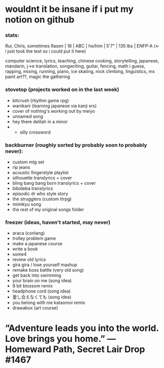 # wouldnt it be insane if i put my notion on github

### stats:
Rui, Chris, sometimes Rasen | 18 | ABC | he/him | 5'7" | 135 lbs | ENFP-A (<- i just took the test so i could put it here)

computer science, lyrics, teaching, chinese cooking, storytelling, japanese, mandarin, j->e translation, songwriting, guitar, fencing, 
math i guess, rapping, mixing, running, piano, ice skating, rock climbing, linguistics, ms paint art??, magic the gathering

### stovetop (projects worked on in the last week)
- bitcrush (rhythm game rpg)
- wanikani (learning japanese via kanji srs)
- cover of nothing's working out by meiyo
- unnamed song
- hey there delilah in a minor
- - silly crossword

### backburner (roughly sorted by probably soon to probably never):
- custom mtg set
- rip jeans
- acoustic fingerstyle playlist
- silhouette translyrics + cover
- bling bang bang born translyrics + cover
- bibideba translyrics
- episodic dr who style story
- the strugglers (custom ttrpg)
- mimikyu song
- the rest of my original songs folder

### freezer (ideas, haven't started, may never)
- araca (conlang)
- trolley problem game
- make a japanese course
- write a book
- some4
- review old lyrics
- gira gira / lose yourself mashup
- remake boss battle (very old song)
- get back into swimming
- your brain on me (song idea)
- 8 bit blossom remix
- headphone cord (song idea)
- 愛し合えなくても (song idea)
- you belong with me kataomoi remix
- drawabox (art course)

# ”Adventure leads you into the world. Love brings you home.” — Homeward Path, Secret Lair Drop #1467
